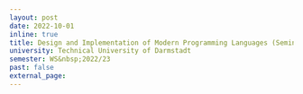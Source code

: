 ```yaml
---
layout: post
date: 2022-10-01
inline: true
title: Design and Implementation of Modern Programming Languages (Seminar)
university: Technical University of Darmstadt
semester: WS&nbsp;2022/23
past: false
external_page:
---
```

